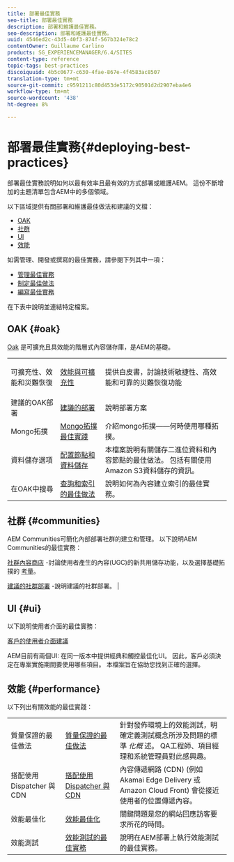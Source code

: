 ```yaml
---
title: 部署最佳實務
seo-title: 部署最佳實務
description: 部署和維護最佳實務。
seo-description: 部署和維護最佳實務。
uuid: 4546ed2c-43d5-40f3-874f-567b324e78c2
contentOwner: Guillaume Carlino
products: SG_EXPERIENCEMANAGER/6.4/SITES
content-type: reference
topic-tags: best-practices
discoiquuid: 4b5c0677-c630-4fae-867e-4f4583ac8507
translation-type: tm+mt
source-git-commit: c9591211c80d453de5172c90501d2d2907eba4e6
workflow-type: tm+mt
source-wordcount: '438'
ht-degree: 8%

---
```



# 部署最佳實務{#deploying-best-practices}

部署最佳實務說明如何以最有效率且最有效的方式部署或維護AEM。 這份不斷增加的主題清單包含AEM中的多個領域。

以下區域提供有關部署和維護最佳做法和建議的文檔：

* [OAK](#oak)
* [社群](#communities)
* [UI](#ui)
* [效能](#performance)

如需管理、開發或撰寫的最佳實務，請參閱下列其中一項：

* [管理最佳實務](/help/sites-administering/administer-best-practices.md)
* [制定最佳做法](/help/sites-developing/best-practices.md)
* [編寫最佳實務](/help/sites-authoring/best-practices.md)

在下表中說明並連結特定檔案。

## OAK {#oak}

[Oak](/help/sites-deploying/platform.md) 是可擴充且具效能的階層式內容儲存庫，是AEM的基礎。

<table> 
 <tbody>
  <tr>
   <td><p>可擴充性、效能和災難恢復</p> </td> 
   <td><a href="/help/sites-deploying/performance.md">效能與可擴充性</a></td> 
   <td>提供白皮書，討論技術敏捷性、高效能和可靠的災難恢復功能</td> 
  </tr>
  <tr>
   <td>建議的OAK部署</td> 
   <td><a href="/help/sites-deploying/recommended-deploys.md">建議的部署</a></td> 
   <td>說明部署方案</td> 
  </tr>
  <tr>
   <td>Mongo拓撲</td> 
   <td><a href="/help/sites-deploying/recommended-deploys.md">Mongo拓撲最佳實踐</a></td> 
   <td>介紹mongo拓撲——何時使用哪種拓撲。</td> 
  </tr>
  <tr>
   <td>資料儲存選項</td> 
   <td><a href="/help/sites-deploying/data-store-config.md">配置節點和資料儲存</a></td> 
   <td>本檔案說明有關儲存二進位資料和內容節點的最佳做法。 包括有關使用Amazon S3資料儲存的資訊。</td> 
  </tr>
  <tr>
   <td>在OAK中搜尋</td> 
   <td><a href="/help/sites-deploying/best-practices-for-queries-and-indexing.md">查詢和索引的最佳做法</a><br /> </td> 
   <td>說明如何為內容建立索引的最佳實務。</td> 
  </tr>
 </tbody>
</table>

## 社群 {#communities}

AEM Communities可簡化內部部署社群的建立和管理。 以下說明AEM Communities的最佳實務：

[社群內容商店](/help/communities/working-with-srp.md) -討論使用者產生的內容(UGC)的新共用儲存功能，以及選擇基礎拓撲的 [考量](/help/communities/topologies.md)。

[建議的社群部署](/help/sites-deploying/recommended-deploys.md#considerations-for-aem-communities) -說明建議的社群部署。 |

## UI {#ui}

以下說明使用者介面的最佳實務：

[客戶的使用者介面建議](/help/sites-deploying/ui-recommendations.md)

AEM目前有兩個UI: 在同一版本中提供經典和觸控最佳化UI。 因此，客戶必須決定在專案實施期間要使用哪些項目。 本檔案旨在協助您找到正確的選擇。

## 效能 {#performance}

以下列出有關效能的最佳實踐：

<table> 
 <tbody>
  <tr>
   <td>質量保證的最佳做法</td> 
   <td><a href="/help/sites-deploying/configuring-performance.md#best-practices-for-quality-assurance">質量保證的最佳做法</a></td> 
   <td>針對發佈環境上的效能測試，明確定義測試概念所涉及問題的標準 <em>化概</em> 述。 QA工程師、項目經理和系統管理員對此感興趣。</td> 
  </tr>
  <tr>
   <td>搭配使用 Dispatcher 與 CDN</td> 
   <td><a href="https://helpx.adobe.com/experience-manager/dispatcher/using/dispatcher.html#using-dispatcher-with-a-cdn">搭配使用 Dispatcher 與 CDN</a></td> 
   <td>內容傳遞網路 (CDN) (例如 Akamai Edge Delivery 或 Amazon Cloud Front) 會從接近使用者的位置傳遞內容。</td> 
  </tr>
  <tr>
   <td>效能最佳化</td> 
   <td><a href="/help/sites-deploying/configuring-performance.md">效能最佳化</a></td> 
   <td>關鍵問題是您的網站回應訪客要求所花的時間。</td> 
  </tr>
  <tr>
   <td>效能測試</td> 
   <td><a href="/help/sites-deploying/best-practices-for-performance-testing.md">效能測試的最佳實務</a></td> 
   <td>說明在AEM部署上執行效能測試的最佳實務。<br /> </td> 
  </tr>
 </tbody>
</table>

